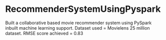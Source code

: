 # RecommenderSystemUsingPyspark

Built a collaborative based movie recommender system using PySpark inbuilt machine learning support. 
Dataset used = Movielens 25 million dataset. 
RMSE score achieved = 0.83
